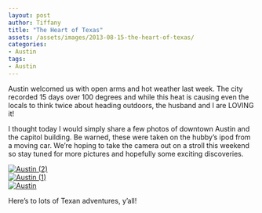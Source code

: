 ```yaml
---
layout: post
author: Tiffany
title: "The Heart of Texas"
assets: /assets/images/2013-08-15-the-heart-of-texas/
categories: 
- Austin
tags: 
- Austin
---
```


Austin welcomed us with open arms and hot weather last week. The city recorded 15 days over 100 degrees and while this heat is causing even the locals to think twice about heading outdoors, the husband and I are LOVING it!

I thought today I would simply share a few photos of downtown Austin and the capitol building. Be warned, these were taken on the hubby’s ipod from a moving car. We’re hoping to take the camera out on a stroll this weekend so stay tuned for more pictures and hopefully some exciting discoveries.

[![Austin (2)](jekyll_uploads/2013/08/Austin-2-575x410.jpg)](http://www.sweetpeonies.com/2013/08/the-heart-of-texas/austin-2/)  
[![Austin (1)](jekyll_uploads/2013/08/Austin-1-575x411.jpg)](http://www.sweetpeonies.com/2013/08/the-heart-of-texas/austin-1/)  
[![Austin](jekyll_uploads/2013/08/Austin-575x431.jpg)](http://www.sweetpeonies.com/2013/08/the-heart-of-texas/austin/)

Here’s to lots of Texan adventures, y’all!